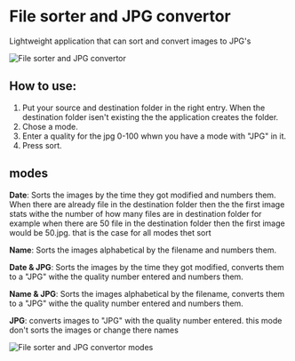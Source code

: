 # File sorter and JPG convertor
Lightweight application that can sort and convert images to JPG's

![File sorter and JPG convertor](https://github.com/JohannesBOZZ/File-sorter-and-JPG-convertor/assets/95292913/cfd3f592-8a29-415c-bc6b-7b75046d7802)

## How to use:

1. Put your source and destination folder in the right entry. When the destination folder isen't existing the the application creates the folder.
2. Chose a mode.
3. Enter a quality for the jpg 0-100 whwn you have a mode with "JPG" in it.
4. Press sort.

## modes

**Date**: Sorts the images by the time they got modified and numbers them. When there are already file in the destination folder then the the first image stats withe the number of how many files are in destination folder for example when there are 50 file in the destination folder then the first image would be 50.jpg. that is the case for all modes thet sort

**Name**: Sorts the images alphabetical by the filename and numbers them.

**Date & JPG**: Sorts the images by the time they got modified, converts them to a "JPG" withe the quality number entered and numbers them.

**Name & JPG**: Sorts the images alphabetical by the filename, converts them to a "JPG" withe the quality number entered and numbers them.

**JPG**: converts images to "JPG" with the quality number entered. this mode don't sorts the images or change there names

![File sorter and JPG convertor modes](https://github.com/JohannesBOZZ/File-sorter-and-JPG-convertor/assets/95292913/1c70e806-4048-445a-9bae-4cf202b66228)
